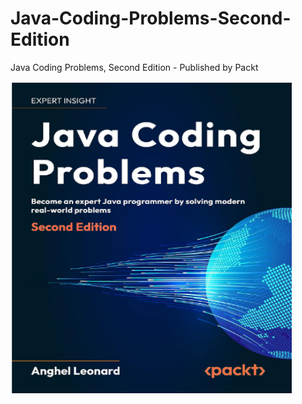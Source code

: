 # Java-Coding-Problems-Second-Edition
Java Coding Problems, Second Edition - Published by Packt

<a href="https://www.amazon.com/Java-Coding-Problems-programmer-real-world/dp/1837633940/ref=tmm_pap_swatch_0?_encoding=UTF8&qid=&sr="><img src="https://github.com/PacktPublishing/Java-Coding-Problems-Second-Edition/blob/main/Java%20Coding%20Problems%20Second%20Edition.png" height="500" width="450"/></a>
